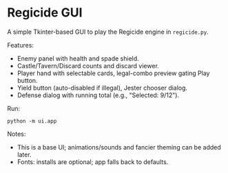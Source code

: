 # Regicide GUI

A simple Tkinter-based GUI to play the Regicide engine in `regicide.py`.

Features:
- Enemy panel with health and spade shield.
- Castle/Tavern/Discard counts and discard viewer.
- Player hand with selectable cards, legal-combo preview gating Play button.
- Yield button (auto-disabled if illegal), Jester chooser dialog.
- Defense dialog with running total (e.g., "Selected: 9/12").

Run:
```
python -m ui.app
```

Notes:
- This is a base UI; animations/sounds and fancier theming can be added later.
- Fonts: installs are optional; app falls back to defaults.
